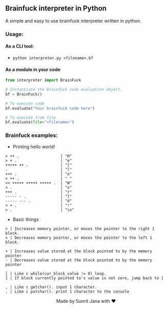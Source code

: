## Brainfuck interpreter in Python

A simple and easy to use brainfuck interpreter written in python.

### Usage:

#### As a CLI tool:

- `python interpreter.py <filename>.bf`

#### As a module in your code

```py
from interpreter import BrainFuck

# Instantiate the Brainfuck code evaluation object.
bf = BrainFuck()

# To execute code
bf.evaluate("Your brainfuck code here")

# To execute from file
bf.evaluate(file="<filename>")
```

### Brainfuck examples:

- Printing hello world!

```brainfuck
> ++ .                  | "H"
> + .                   | "e"
+++++ ++ .              | "l"
.                       | "l"
+++ .                   | "o"
> ++ .                  | " "
<< +++++ +++++ +++++ .  | "W"
> .                     | "o"
+++ .                   | "r"
----- - .               | "l"
----- --- .             | "d"
> + .                   | "!"
> .                     | "\n"
```

- Basic things

```
> | Increases memory pointer, or moves the pointer to the right 1 block.
< | Decreases memory pointer, or moves the pointer to the left 1 block.

+ | Increases value stored at the block pointed to by the memory pointer
- | Decreases value stored at the block pointed to by the memory pointer

[ | Like c while(cur_block_value != 0) loop.
] | If block currently pointed to's value is not zero, jump back to [

, | Like c getchar(). input 1 character.
. | Like c putchar(). print 1 character to the console
```

<div align="center">Made by Sunrit Jana with ❤️</div>
